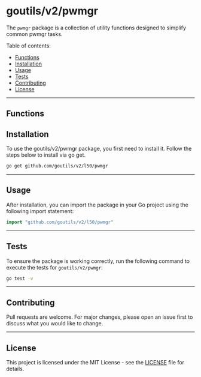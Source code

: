 # goutils/v2/pwmgr

The `pwmgr` package is a collection of utility functions
designed to simplify common pwmgr tasks.

Table of contents:

- [Functions](#functions)
- [Installation](#installation)
- [Usage](#usage)
- [Tests](#tests)
- [Contributing](#contributing)
- [License](#license)

---

## Functions

## Installation

To use the goutils/v2/pwmgr package, you first need to install it.
Follow the steps below to install via go get.

```bash
go get github.com/goutils/v2/l50/pwmgr
```

---

## Usage

After installation, you can import the package in your Go project
using the following import statement:

```go
import "github.com/goutils/v2/l50/pwmgr"
```

---

## Tests

To ensure the package is working correctly, run the following
command to execute the tests for `goutils/v2/pwmgr`:

```bash
go test -v
```

---

## Contributing

Pull requests are welcome. For major changes,
please open an issue first to discuss what
you would like to change.

---

## License

This project is licensed under the MIT
License - see the [LICENSE](../LICENSE)
file for details.
